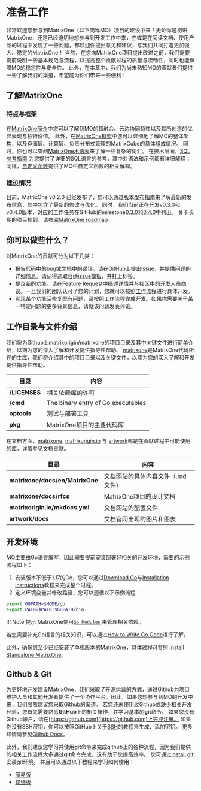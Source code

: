 # **准备工作**
非常欢迎您参与到MatrixOne（以下简称MO）项目的建设中来！无论你是初识MatrixOne，还是已经迫切地想参与到开发工作中来，亦或是在阅读文档、使用产品的过程中发现了一些问题，都欢迎你提出意见和建议，与我们共同打造更加强大、稳定的MatrixOne！
当然，在您向MatrixOne项目提出改进之前，我们需要提前说明一些基本规范与流程，以提高整个贡献过程的质量与流畅性，同时也能保障MO的稳定性与安全性。
此外，在本章中，我们为尚未熟知MO的贡献者们提供一些了解我们的渠道，希望能为你们带来一些便利！

## **了解MatrixOne**
### 特点与框架
在[MatrixOne简介](./../Overview/matrixone-introduction.md)中您可以了解到MO的超融合、云边协同特性以及其所创造的优异表现与独特价值。
此外，在[MatrixOne框架](./../Overview/matrixone-architecture.md)中您可以详细地了解MO的整体架构，以及存储层、计算层、负责分布式管理的MatrixCube的具体组成情况。
同时，你也可以查阅[MatrixOne术语表](../../Glossary/glossary.md)来了解一些复杂的词汇。
在技术层面，[SQL参考指南](./../Reference/SQL-Reference/Data-Definition-Statements/create-database.md) 为您提供了详细的SQL语言的参考，其中对语法和示例都有详细解释；同样，[自定义函数](./../Reference/Customer-Functions/year.md)提供了MO中自定义函数的相关解释。

### 建设情况
目前，MatrixOne v0.2.0 已经发布了，您可以通过[版本发布指南](./Release-Notes/v0.2.0.md)来了解最新的发布信息，其中包含了最新的修改与优化。
同时，我们当前正在开发v0.3.0和v0.4.0版本，对应的工作任务在GitHub的milestone[0.3.0](https://github.com/matrixorigin/matrixone/milestone/3)和[0.4.0](https://github.com/matrixorigin/matrixone/milestone/5)中列出。
关于长期的项目规划，请参阅[MatrixOne roadmap](https://github.com/matrixorigin/matrixone/issues/613)。

## **你可以做些什么？**
对MatrixOne的贡献可分为以下几类：
* 报告代码中的bug或文档中的谬误。请在GitHub上提出[issue](https://github.com/matrixorigin/matrixone/issues/new/choose)，并提供问题的详细信息。请记得选取合适[issue模板](./Report-Issues.md#issue-templates)，并打上标签。
* 提议新的功能。请在[Feature Request](https://github.com/matrixorigin/matrixone/issues/new/choose)中描述详情并与社区中的开发人员商议。一旦我们的团队认可了您的计划，您就可以按照[工作流程](Contribute-Code.md#workflow)进行具体开发。
* 实现某个功能活修复既有问题，请按照[工作流程](Contribute-Code.md#workflow)完成开发。如果你需要关于某一特定问题的更多背景信息，请就该问题发表评论。


## **工作目录与文件介绍** 
我们将为Github上matrixorigin/matrixone的项目目录及其中关键文件进行简单介绍，以期为您的深入了解和开发提供指导性帮助。 
[matrixone](https://github.com/matrixorigin/matrixone)是MatrixOne代码所在的主库，我们将介绍其中的项目目录以及关键文件，以期为您的深入了解和开发提供指导性帮助。 

| 目录              | 内容                                                  |
| ------------------------------ | ------------------------------------------------------------ |
| **/LICENSES** | 相关依赖库的许可 |
| **/cmd** | The binary entry of Go executables  |
| **optools** | 测试与部署工具 |
| **pkg** | MatrixOne项目的主要代码库  |

在文档方面，[matrixone](https://github.com/matrixorigin/matrixone), [matrixorigin.io](https://github.com/matrixorigin/matrixorigin.io) 与 [artwork](https://github.com/matrixorigin/artwork)都是在贡献过程中可能使用的库，详情参见[文档贡献](contribute-documentation.md)。

| 目录              | 内容                                                  |
| ------------------------------ | ------------------------------------------------------------ |
| **matrixone/docs/en/MatrixOne** | 文档网站的具体内容文件（.md文件）  |
| **matrixone/docs/rfcs** |MatrixOne项目的设计文档|
| **matrixorigin.io/mkdocs.yml** | 文档网站的配置文件 |
| **artwork/docs** | 文档官网出现的图片和图表|




## **开发环境**  
MO主要由Go语言编写，因此需要提前安装部署好相关的开发环境，简要的示例流程如下：
1. 安装版本不低于1.17的Go，您可以通过[Download Go](https://go.dev/dl/)与[Installation instructions](https://go.dev/doc/install)教程来完成整个过程。
2. 定义环境变量并修改路径，您可以遵循以下示例流程：
```sh
export GOPATH=$HOME/go  
export PATH=$PATH:$GOPATH/bin
```
!!! Note 提示
    MatrixOne使用[`Go Modules`](https://github.com/golang/go/wiki/Modules) 来管理相关依赖。

若您需要补充Go语言的相关知识，可以通过[How to Write Go Code](http://golang.org/doc/code.html)进行了解。

此外，确保您至少已经安装了单机版本的MatrixOne，具体过程可参照 [Install Standalone MatrixOne](./../Get-Started/install-standalone-matrixone.md)。

## **Github & Git**
为更好地开发建设MatrixOne，我们采取了开源运营的方式，通过Github为项目维护人员和其他开发者提供了一个协作平台。因此，如果您想参与到MO的开发中来，我们强烈建议您采取Github的渠道。
若您还未使用过Github或缺少相关开发经验，您首先需要熟悉**GitHub**上的相关操作，并学习基本的**git**命令。
如果您没有Github帐户，请在[https://github.com](https://github.com)上完成注册。 
如果你没有SSH密钥，你可以按照GitHub上关于[SSH](https://docs.github.com/en/authentication/connecting-to-github-with-ssh/about-ssh)的教程来生成、添加密钥。
更多详情请参见[Github Docs](https://docs.github.com/en)。 

此外，我们建议您学习并使用**git**命令来完成github上的各种流程，因为我们提供的相关工作流程大多通过**git**命令完成，这有助于您提高效率。
您可通过[install git](http://git-scm.com/downloads)安装git环境。
并且可以通过以下教程来学习如何使用：
* [简易版](https://education.github.com/git-cheat-sheet-education.pdf)
* [详细版](https://git-scm.com/book/en/v2)